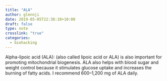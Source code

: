 ```yaml
---
title: "ALA"
author: glennji
date: 2019-05-05T22:38:10+10:00
draft: false
type: note
crosslink: "true"
categories:
  - biohacking
---
```

Alpha-lipoic acid (ALA): (also called lipoic acid or ALA) is also important for promoting mitochondrial biogenesis. ALA also helps with blood sugar and weight control because it stimulates glucose uptake and increases the burning of fatty acids. I recommend 600–1,200 mg of ALA daily.
